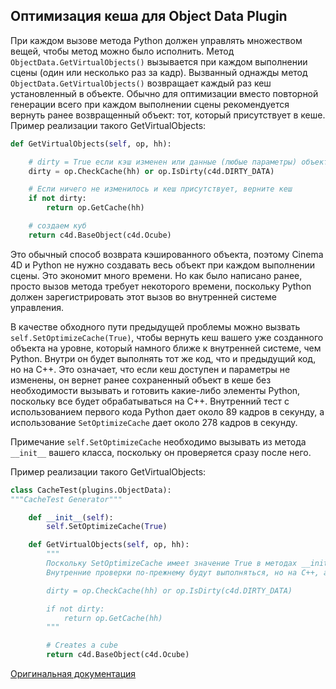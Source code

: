 ## Оптимизация кеша для Object Data Plugin
При каждом вызове метода Python должен управлять множеством вещей, чтобы метод можно было исполнить.
Метод ```ObjectData.GetVirtualObjects()``` вызывается при каждом выполнении сцены (один или несколько раз за кадр).
Вызванный однажды метод ```ObjectData.GetVirtualObjects()``` возвращает каждый раз кеш установленный в объекте.
Обычно для оптимизации вместо повторной генерации всего при каждом выполнении сцены рекомендуется вернуть ранее возвращенный объект: тот, который присутствует в кеше.
Пример реализации такого GetVirtualObjects:
```python
def GetVirtualObjects(self, op, hh):

    # dirty = True если кэш изменен или данные (любые параметры) объекта изменились.
    dirty = op.CheckCache(hh) or op.IsDirty(c4d.DIRTY_DATA)

    # Если ничего не изменилось и кеш присутствует, верните кеш
    if not dirty:
        return op.GetCache(hh)

    # создаем куб
    return c4d.BaseObject(c4d.Ocube)
```
Это обычный способ возврата кэшированного объекта, поэтому Cinema 4D и Python не нужно создавать весь объект при каждом выполнении сцены.
Это экономит много времени. Но как было написано ранее, просто вызов метода требует некоторого времени, поскольку Python должен зарегистрировать этот вызов во внутренней системе управления.

В качестве обходного пути предыдущей проблемы можно вызвать ```self.SetOptimizeCache(True)```, чтобы вернуть кеш вашего уже созданного объекта на уровне, который намного ближе к внутренней системе, чем Python.
Внутри он будет выполнять тот же код, что и предыдущий код, но на C++.
Это означает, что если кеш доступен и параметры не изменены, он вернет ранее сохраненный объект в кеше без необходимости вызывать и готовить какие-либо элементы Python, поскольку все будет обрабатываться на C++.
Внутренний тест с использованием первого кода Python дает около 89 кадров в секунду, а использование ```SetOptimizeCache``` дает около 278 кадров в секунду.


Примечание ```self.SetOptimizeCache``` необходимо вызывать из метода ```__init__``` вашего класса, поскольку он проверяется сразу после него.

Пример реализации такого GetVirtualObjects:
```python
class CacheTest(plugins.ObjectData):
"""CacheTest Generator"""

    def __init__(self):
        self.SetOptimizeCache(True)

    def GetVirtualObjects(self, op, hh):
        """
        Поскольку SetOptimizeCache имеет значение True в методах __init__, следующие строки больше не нужны.
        Внутренние проверки по-прежнему будут выполняться, но на C++, а не на Python, что приведет к увеличению производительности.

        dirty = op.CheckCache(hh) or op.IsDirty(c4d.DIRTY_DATA)

        if not dirty:
            return op.GetCache(hh)
        """

        # Creates a cube
        return c4d.BaseObject(c4d.Ocube)
```
[Оригинальная документация][1]

[1]: https://developers.maxon.net/docs/py/23_110/manuals/plugins/object_data.html